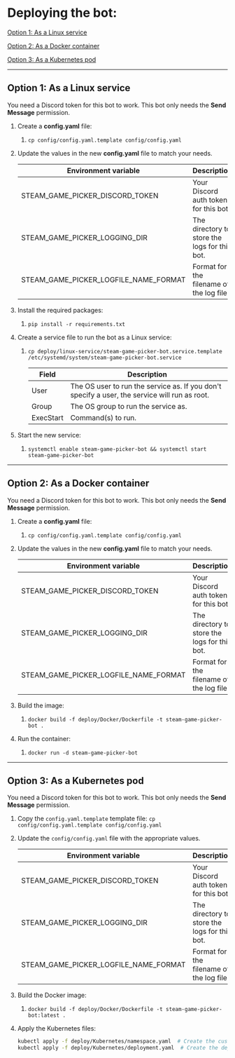 # Deploying the bot:

[Option 1: As a Linux service](#option-1-as-a-linux-service)

[Option 2: As a Docker container](#option-2-as-a-docker-container)

[Option 3: As a Kubernetes pod](#option-3-as-a-kubernetes-pod)

---

## Option 1: As a Linux service

You need a Discord token for this bot to work. This bot only needs the **Send Message** permission.

1. Create a **config.yaml** file:
   1. `cp config/config.yaml.template config/config.yaml`

2. Update the values in the new **config.yaml** file to match your needs.

    |Environment variable|Description|
    |---|---|
    |STEAM_GAME_PICKER_DISCORD_TOKEN|Your Discord auth token for this bot.|
    |STEAM_GAME_PICKER_LOGGING_DIR|The directory to store the logs for this bot.|
    |STEAM_GAME_PICKER_LOGFILE_NAME_FORMAT|Format for the filename of the log file.|

3. Install the required packages:
   1. `pip install -r requirements.txt`

4. Create a service file to run the bot as a Linux service:
   1. `cp deploy/linux-service/steam-game-picker-bot.service.template /etc/systemd/system/steam-game-picker-bot.service`

        |Field|Description|
        |---|---|
        |User|The OS user to run the service as. If you don't specify a user, the service will run as root.|
        |Group|The OS group to run the service as.|
        |ExecStart|Command(s) to run.|

5. Start the new service:
   1. `systemctl enable steam-game-picker-bot && systemctl start steam-game-picker-bot`

---

## Option 2: As a Docker container

You need a Discord token for this bot to work. This bot only needs the **Send Message** permission.

1. Create a **config.yaml** file:
   1. `cp config/config.yaml.template config/config.yaml`

2. Update the values in the new **config.yaml** file to match your needs.

    |Environment variable|Description|
    |---|---|
    |STEAM_GAME_PICKER_DISCORD_TOKEN|Your Discord auth token for this bot.|
    |STEAM_GAME_PICKER_LOGGING_DIR|The directory to store the logs for this bot.|
    |STEAM_GAME_PICKER_LOGFILE_NAME_FORMAT|Format for the filename of the log file.|

3. Build the image:
   1. `docker build -f deploy/Docker/Dockerfile -t steam-game-picker-bot .`

4. Run the container:
   1. `docker run -d steam-game-picker-bot`

---

## Option 3: As a Kubernetes pod

You need a Discord token for this bot to work. This bot only needs the **Send Message** permission.

1. Copy the `config.yaml.template` template file:
    `cp config/config.yaml.template config/config.yaml`

2. Update the `config/config.yaml` file with the appropriate values.

    |Environment variable|Description|
    |---|---|
    |STEAM_GAME_PICKER_DISCORD_TOKEN|Your Discord auth token for this bot.|
    |STEAM_GAME_PICKER_LOGGING_DIR|The directory to store the logs for this bot.|
    |STEAM_GAME_PICKER_LOGFILE_NAME_FORMAT|Format for the filename of the log file.|

3. Build the Docker image:
   1. `docker build -f deploy/Docker/Dockerfile -t steam-game-picker-bot:latest .`

4. Apply the Kubernetes files:
    ```bash
    kubectl apply -f deploy/Kubernetes/namespace.yaml  # Create the custom namespace
    kubectl apply -f deploy/Kubernetes/deployment.yaml  # Create the deployment
    ```

